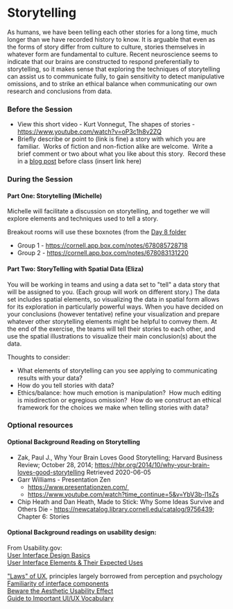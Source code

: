 # Storytelling
As humans, we have been telling each other stories for a long time, much longer than we have recorded history to know.  It is arguable that even as the forms of story differ from culture to culture, stories themselves in whatever form are fundamental to culture.  Recent neuroscience seems to indicate that our brains are constructed to respond preferentially to storytelling, so it makes sense that exploring the techniques of storytelling can assist us to communicate fully, to gain sensitivity to detect manipulative omissions, and to strike an ethical balance when communicating our own research and conclusions from data.  
 
### Before the Session
* View this short video - Kurt Vonnegut, The shapes of stories - https://www.youtube.com/watch?v=oP3c1h8v2ZQ
* Briefly describe or point to (link is fine) a story with which you are familiar.  Works of fiction and non-fiction alike are welcome.  Write a brief comment or two about what you like about this story.  Record these in a [blog post](https://github.com/orgs/cornell-colab/teams/2020-fellows) before class (insert link here) 

### During the Session

#### Part One: Storytelling (Michelle) 
Michelle will facilitate a discussion on storytelling, and together we will explore elements and techniques used to tell a story.  

Breakout rooms will use these boxnotes (from the [Day 8 folder](https://cornell.app.box.com/folder/114727730293)
* Group 1 - https://cornell.app.box.com/notes/678085728718
* Group 2 - https://cornell.app.box.com/notes/678083131220

#### Part Two: StoryTelling with Spatial Data (Eliza)   
You will be working in teams and using a data set to "tell" a data story that will be assigned to you. (Each group will work on different story.) The data set includes spatial elements, so visualizing the data in spatial form allows for its exploration in particularly powerful ways.  When you have decided on your conclusions (however tentative) refine your visualization and prepare whatever other storytelling elements might be helpful to comvey them.  At the end of the exercise, the teams will tell their stories to each other, and use the spatial illustrations to visualize their main conclusion(s) about the data.  

Thoughts to consider: 
* What elements of storytelling can you see applying to communicating results with your data?
* How do you tell stories with data? 
* Ethics/balance: how much emotion is manipulation?  How much editing is misdirection or egregious omission?  How do we construct an ethical framework for the choices we make when telling stories with data?   

### Optional resources

#### Optional Background Reading on Storytelling
* Zak, Paul J., Why Your Brain Loves Good Storytelling; Harvard Business Review; October 28, 2014; https://hbr.org/2014/10/why-your-brain-loves-good-storytelling Retrieved 2020-06-05
* Garr Williams - Presentation Zen 
  * https://www.presentationzen.com/ 
  * https://www.youtube.com/watch?time_continue=5&v=YbV3b-l1sZs
* Chip Heath and Dan Heath, Made to Stick: Why Some Ideas Survive and Others Die - https://newcatalog.library.cornell.edu/catalog/9756439; Chapter 6: Stories

#### Optional Background readings on usability design:  
From Usability.gov:  
[User Interface Design Basics]( https://www.usability.gov/what-and-why/user-interface-design.html)  
[User Interface Elements & Their Expected Uses](https://www.usability.gov/how-to-and-tools/methods/user-interface-elements.html)  

["Laws" of UX](https://lawsofux.com/), principles largely borrowed from perception and psychology  
[Familiarity of interface components](https://www.nngroup.com/articles/match-system-real-world/)  
[Beware the Aesthetic Usability Effect]( https://www.nngroup.com/articles/aesthetic-usability-effect/)  
[Guide to Important UI/UX Vocabulary](https://djangostars.com/blog/ui-ux-terms-everyone-should-know/) 


